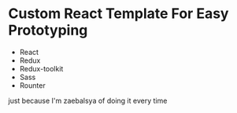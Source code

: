 <h1>Custom React Template For Easy Prototyping</h1>
<ul>
  <li>React</li>
  <li>Redux</li>
  <li>Redux-toolkit</li>
  <li>Sass</li>
  <li>Rounter</li>
</ul>

<p>just because I'm zaebalsya of doing it every time</p>
